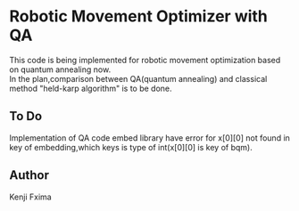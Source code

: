 # Robotic Movement Optimizer with QA
This code is being implemented for robotic movement optimization based on quantum annealing now.  
In the plan,comparison between QA(quantum annealing) and classical method "held-karp algorithm" is to be done.  
## To Do
Implementation of QA code
embed library have error for x[0][0] not found in key of embedding,which keys is type of int(x[0][0] is key of bqm).
## Author
Kenji Fxima
